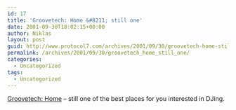 ```yaml
---
id: 17
title: 'Groovetech: Home &#8211; still one'
date: 2001-09-30T18:02:15+00:00
author: Niklas
layout: post
guid: http://www.protocol7.com/archives/2001/09/30/groovetech-home-still-one/
permalink: /archives/2001/09/30/groovetech_home_still_one/
categories:
  - Uncategorized
tags:
  - Uncategorized
---
```

<div class='microid-ee251e9774e74963dfacd2f4ceee9762a618b306'>
  <p>
    <a href="http://www.groovetech.com">Groovetech: Home</a> &#8211; still one of the best places for you interested in DJing.
  </p>
</div>